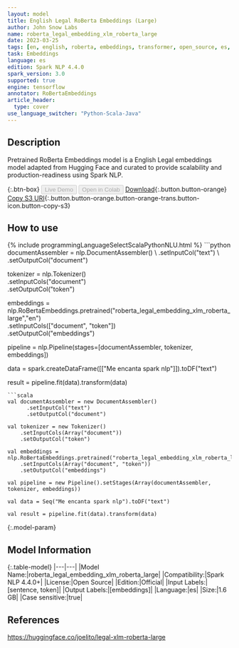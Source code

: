 ```yaml
---
layout: model
title: English Legal RoBerta Embeddings (Large)
author: John Snow Labs
name: roberta_legal_embedding_xlm_roberta_large
date: 2023-03-25
tags: [en, english, roberta, embeddings, transformer, open_source, es, tensorflow]
task: Embeddings
language: es
edition: Spark NLP 4.4.0
spark_version: 3.0
supported: true
engine: tensorflow
annotator: RoBertaEmbeddings
article_header:
  type: cover
use_language_switcher: "Python-Scala-Java"
---
```


## Description

Pretrained RoBerta Embeddings model is a English Legal embeddings model adapted from Hugging Face and curated to provide scalability and production-readiness using Spark NLP.

{:.btn-box}
<button class="button button-orange" disabled>Live Demo</button>
<button class="button button-orange" disabled>Open in Colab</button>
[Download](https://s3.amazonaws.com/auxdata.johnsnowlabs.com/public/models/roberta_legal_embedding_xlm_roberta_large_es_4.4.0_3.0_1679742059063.zip){:.button.button-orange}
[Copy S3 URI](s3://auxdata.johnsnowlabs.com/public/models/roberta_legal_embedding_xlm_roberta_large_es_4.4.0_3.0_1679742059063.zip){:.button.button-orange.button-orange-trans.button-icon.button-copy-s3}

## How to use



<div class="tabs-box" markdown="1">
{% include programmingLanguageSelectScalaPythonNLU.html %}
```python
 documentAssembler = nlp.DocumentAssembler() \
      .setInputCol("text") \
      .setOutputCol("document")

tokenizer = nlp.Tokenizer() \
    .setInputCols("document") \
    .setOutputCol("token")
  
embeddings = nlp.RoBertaEmbeddings.pretrained("roberta_legal_embedding_xlm_roberta_large","en") \
    .setInputCols(["document", "token"]) \
    .setOutputCol("embeddings")
    
pipeline = nlp.Pipeline(stages=[documentAssembler, tokenizer, embeddings])

data = spark.createDataFrame([["Me encanta spark nlp"]]).toDF("text")

result = pipeline.fit(data).transform(data)
```
```scala
val documentAssembler = new DocumentAssembler() 
      .setInputCol("text") 
      .setOutputCol("document")
 
val tokenizer = new Tokenizer() 
    .setInputCols(Array("document"))
    .setOutputCol("token")

val embeddings = nlp.RoBertaEmbeddings.pretrained("roberta_legal_embedding_xlm_roberta_large","es") 
    .setInputCols(Array("document", "token")) 
    .setOutputCol("embeddings")

val pipeline = new Pipeline().setStages(Array(documentAssembler, tokenizer, embeddings))

val data = Seq("Me encanta spark nlp").toDF("text")

val result = pipeline.fit(data).transform(data)
```
</div>

{:.model-param}
## Model Information

{:.table-model}
|---|---|
|Model Name:|roberta_legal_embedding_xlm_roberta_large|
|Compatibility:|Spark NLP 4.4.0+|
|License:|Open Source|
|Edition:|Official|
|Input Labels:|[sentence, token]|
|Output Labels:|[embeddings]|
|Language:|es|
|Size:|1.6 GB|
|Case sensitive:|true|

## References

https://huggingface.co/joelito/legal-xlm-roberta-large